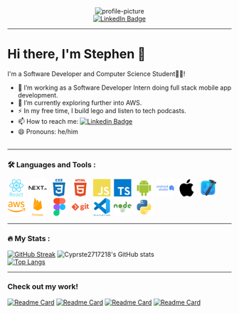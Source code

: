 
<div align='center'>
  <img src="https://media3.giphy.com/media/2IudUHdI075HL02Pkk/giphy.gif?cid=ecf05e47x43j2eo0u8darhi1cecigyiqpvt71dm47vgz8zsw&ep=v1_gifs_related&rid=giphy.gif&ct=g" alt="profile-picture"  />
  
  <div id="badges">
    <a href="https://www.linkedin.com/in/stephen-ingham-/">
      <img src="https://img.shields.io/badge/LinkedIn-blue?style=for-the-badge&logo=linkedin&logoColor=white" alt="LinkedIn Badge"/>
    </a>
  </div>

</div>

---

#  Hi there, I'm Stephen  👋
  
I'm a Software Developer and Computer Science Student👨‍🎓!

- 🔭 I’m working as a Software Developer Intern doing full stack mobile app development.
- 🌱 I’m currently exploring further into AWS.
- ⚡ In my free time, I build lego and listen to tech podcasts.
- 📫 How to reach me:  [![Linkedin Badge](https://img.shields.io/badge/-kakbar-blue?style=flat&logo=Linkedin&logoColor=white)](https://www.linkedin.com/in/stephen-ingham-/)
- 😄 Pronouns: he/him
  <br></br>
---

### :hammer_and_wrench: Languages and Tools :

<div>
  <img src="https://github.com/devicons/devicon/blob/6910f0503efdd315c8f9b858234310c06e04d9c0/icons/react/react-original-wordmark.svg" title="React" alt="React" width="40" height="40" />&nbsp;
  <img src="https://github.com/devicons/devicon/blob/6910f0503efdd315c8f9b858234310c06e04d9c0/icons/nextjs/nextjs-original-wordmark.svg" title="NextJS" alt="NextJS" width="40" height="40" />&nbsp;
  <img src="https://github.com/devicons/devicon/blob/6910f0503efdd315c8f9b858234310c06e04d9c0/icons/css3/css3-plain-wordmark.svg" title="CSS3" alt="CSS3" width="40" height="40" />&nbsp;
  <img src="https://github.com/devicons/devicon/blob/6910f0503efdd315c8f9b858234310c06e04d9c0/icons/html5/html5-plain-wordmark.svg" title="HTML5" alt="HTML5" width="40" height="40" />&nbsp;
  <img src="https://github.com/devicons/devicon/blob/6910f0503efdd315c8f9b858234310c06e04d9c0/icons/javascript/javascript-plain.svg" title="JavaScript" alt="JavaScript" width="40" height="40" />&nbsp;
  <img src="https://github.com/devicons/devicon/blob/6910f0503efdd315c8f9b858234310c06e04d9c0/icons/typescript/typescript-original.svg" title="TypeScript" alt="TypeScript" width="40" height="40" />&nbsp;
  <img src="https://github.com/devicons/devicon/blob/6910f0503efdd315c8f9b858234310c06e04d9c0/icons/android/android-plain.svg" title="Android" alt="Android" width="40" height="40" />&nbsp;
  <img src="https://github.com/devicons/devicon/blob/6910f0503efdd315c8f9b858234310c06e04d9c0/icons/androidstudio/androidstudio-plain-wordmark.svg" title="Android Studio" alt="Android Studio" width="40" height="40" />&nbsp;
  <img src="https://github.com/devicons/devicon/blob/6910f0503efdd315c8f9b858234310c06e04d9c0/icons/apple/apple-original.svg" title="Apple" alt="Apple" width="40" height="40" />&nbsp;
  <img src="https://github.com/devicons/devicon/blob/6910f0503efdd315c8f9b858234310c06e04d9c0/icons/xcode/xcode-original.svg" title="XCode" alt="Xcode" width="40" height="40" />&nbsp;
  <img src="https://github.com/devicons/devicon/blob/master/icons/amazonwebservices/amazonwebservices-plain-wordmark.svg" title="AWS" alt="AWS" width="40" height="40"/>&nbsp;
  <img src="https://github.com/devicons/devicon/blob/6910f0503efdd315c8f9b858234310c06e04d9c0/icons/firebase/firebase-plain-wordmark.svg" title="Firebase" alt="Firebase" width="40" height="40" />&nbsp;
  <img src="https://github.com/devicons/devicon/blob/6910f0503efdd315c8f9b858234310c06e04d9c0/icons/figma/figma-original.svg" title="Figma" alt="Figma" width="40" height="40" />&nbsp;
  <img src="https://github.com/devicons/devicon/blob/6910f0503efdd315c8f9b858234310c06e04d9c0/icons/git/git-plain-wordmark.svg" title="Git" alt="Git" width="40" height="40" />&nbsp;
  <img src="https://github.com/devicons/devicon/blob/6910f0503efdd315c8f9b858234310c06e04d9c0/icons/vscode/vscode-original-wordmark.svg" title="VSCode" alt="VSCode" width="40" height="40" />&nbsp;
  <img src="https://github.com/devicons/devicon/blob/6910f0503efdd315c8f9b858234310c06e04d9c0/icons/nodejs/nodejs-plain-wordmark.svg" title="NodeJS" alt="NodeJS" width="40" height="40" />&nbsp;
  <img src="https://github.com/devicons/devicon/blob/6910f0503efdd315c8f9b858234310c06e04d9c0/icons/python/python-original.svg" title="Python" alt="Python" width="40" height="40" />&nbsp;
  
</div>

---

### :fire: My Stats :
[![GitHub Streak](https://streak-stats.demolab.com?user=cyprste2717218&theme=transparent)](https://git.io/streak-stats)
![Cyprste2717218's GitHub stats](https://github-readme-stats.vercel.app/api?username=cyprste2717218&show_icons=true&theme=transparent)
<br>
[![Top Langs](https://github-readme-stats.vercel.app/api/top-langs/?username=cyprste2717218)](https://github.com/anuraghazra/github-readme-stats)

--- 

### Check out my work!
[![Readme Card](https://github-readme-stats.vercel.app/api/pin/?username=cyprste2717218&repo=Unit-Converter-App)](https://github.com/cyprste2717218/Unit-Converter-App)
[![Readme Card](https://github-readme-stats.vercel.app/api/pin/?username=cyprste2717218&repo=Caesars-Cipher-Decoder-App)](https://github.com/cyprste2717218/Caesars-Cipher-Decoder-App)
[![Readme Card](https://github-readme-stats.vercel.app/api/pin/?username=cyprste2717218&repo=ENG1-Assesment2-PiazzaPanic-BrokenDesigners)](https://github.com/cyprste2717218/ENG1-Assesment2-PiazzaPanic-BrokenDesigners)
[![Readme Card](https://github-readme-stats.vercel.app/api/pin/?username=cyprste2717218&repo=Rock-Paper-Scissors-Game-Python-Script)](https://github.com/cyprste2717218/Rock-Paper-Scissors-Game-Python-Script)
